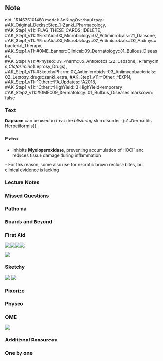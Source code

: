 ## Note
nid: 1514575101458
model: AnKingOverhaul
tags: #AK_Original_Decks::Step_1::Zanki_Pharmacology, #AK_Step1_v11::!FLAG_THESE_CARDS::!DELETE, #AK_Step1_v11::#FirstAid::03_Microbiology::07_Antimicrobials::21_Dapsone, #AK_Step1_v11::#FirstAid::03_Microbiology::07_Antimicrobials::26_Antimycobacterial_Therapy, #AK_Step1_v11::#OME_banner::Clinical::09_Dermatology::01_Bullous_Diseases, #AK_Step1_v11::#Physeo::09_Pharm::05_Antibiotics::22_Dapsone,_Rifamycins,_Clofazimine_(Leprosy_Drugs), #AK_Step1_v11::#SketchyPharm::07_Antimicrobials::03_Antimycobacterials::02_Leprosy_drugs::zanki_extra, #AK_Step1_v11::^Other::^EXPN, #AK_Step1_v11::^Other::^FA_Updates::FA2018, #AK_Step1_v11::^Other::^HighYield::3-HighYield-temporary, #AK_Step2_v11::#OME::09_Dermatology::01_Bullous_Diseases
markdown: false

### Text
<b>Dapsone</b> can be used to treat the <i>blistering</i> skin
disorder {{c1::Dermatitis Herpetiformis}}

### Extra
- Inhibits <b>Myeloperoxidase</b>, preventing accumulation of
HOCl<sup>-</sup> and reduces tissue damage during inflammation
<div>
  - For this reason, some also use for necrotic brown recluse
  bites, but clinical evidence is lacking
</div>

### Lecture Notes


### Missed Questions


### Pathoma


### Boards and Beyond


### First Aid
<img src="paste-39784282062851%20(1).jpg"><img src=
"paste-443025876582403.jpg"><img src=
"paste-450018083340291.jpg"><img src="paste-342308893491203.jpg">
<div><img src="paste-181475253157891.jpg"></div>

### Sketchy
<img src="paste-240887535763457.jpg"> <img src=
"paste-c8ba0222f1f396b6f1a91ecf9a7098b085479aa7.png">

### Pixorize


### Physeo


### OME
<div class="ome-widget">
  <a href=
  "https://onlinemeded.org/spa/dermatology/bullous-diseases/acquire?ref=anki">
  <img src="_OME_AnkiFlashcards_Lesson_4.png"></a>
</div>

### Additional Resources


### One by one

